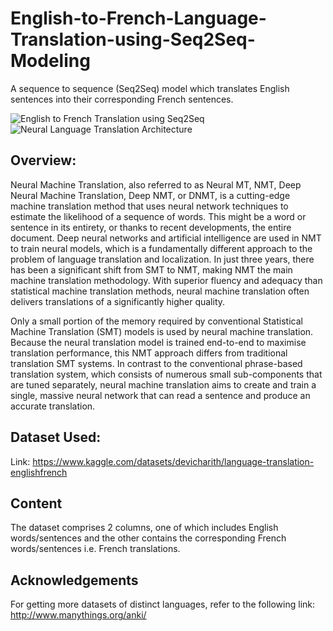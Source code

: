 # English-to-French-Language-Translation-using-Seq2Seq-Modeling

A sequence to sequence (Seq2Seq) model which translates English sentences into their corresponding French sentences.

![English to French Translation using Seq2Seq](https://www.google.com/url?sa=i&url=https%3A%2F%2Fmedium.com%2Fanalytics-vidhya%2Fenglish-to-french-machine-translation-system-in-python-a69b7b34fc0&psig=AOvVaw1Ob9bD39qDsQcskJOAfRjk&ust=1668414148850000&source=images&cd=vfe&ved=0CBAQjRxqFwoTCKC3hpbdqvsCFQAAAAAdAAAAABAE)
![Neural Language Translation Architecture](https://www.google.com/url?sa=i&url=https%3A%2F%2Fwww.researchgate.net%2Ffigure%2FThe-architecture-of-neural-machine-translation-model_fig1_319392091&psig=AOvVaw36usmDvAcQAiJBHyZHRkj_&ust=1668414212052000&source=images&cd=vfe&ved=0CBAQjRxqFwoTCNj-mbTdqvsCFQAAAAAdAAAAABAv)

## Overview:

Neural Machine Translation, also referred to as Neural MT, NMT, Deep Neural Machine Translation, Deep NMT, or DNMT, is a cutting-edge machine translation method that uses neural network techniques to estimate the likelihood of a sequence of words. This might be a word or sentence in its entirety, or thanks to recent developments, the entire document. Deep neural networks and artificial intelligence are used in NMT to train neural models, which is a fundamentally different approach to the problem of language translation and localization. In just three years, there has been a significant shift from SMT to NMT, making NMT the main machine translation methodology. With superior fluency and adequacy than statistical machine translation methods, neural machine translation often delivers translations of a significantly higher quality. 

Only a small portion of the memory required by conventional Statistical Machine Translation (SMT) models is used by neural machine translation. Because the neural translation model is trained end-to-end to maximise translation performance, this NMT approach differs from traditional translation SMT systems. In contrast to the conventional phrase-based translation system, which consists of numerous small sub-components that are tuned separately, neural machine translation aims to create and train a single, massive neural network that can read a sentence and produce an accurate translation. 

## Dataset Used:

Link: https://www.kaggle.com/datasets/devicharith/language-translation-englishfrench

## Content

The dataset comprises 2 columns, one of which includes English words/sentences and the other contains the corresponding French words/sentences i.e. French translations. 

## Acknowledgements

For getting more datasets of distinct languages, refer to the following link: http://www.manythings.org/anki/
